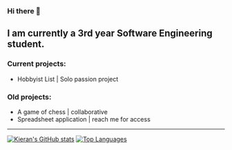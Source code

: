 ### Hi there 👋

I am currently a 3rd year  Software Engineering student.
---------------------------------
### Current projects:

- Hobbyist List | Solo passion project

### Old projects:

- A game of chess | collaborative
- Spreadsheet application | reach me for access
---------------------------------
[![Kieran's GitHub stats](https://github-readme-stats.vercel.app/api?username=KMadre)](https://github.com/KMadre/github-readme-stats)
[![Top Languages](https://github-readme-stats.vercel.app/api/top-langs/?username=KMadre&size_weight=0.5&count_weight=0.5)](https://github.com/KMadre/github-readme-stats)

